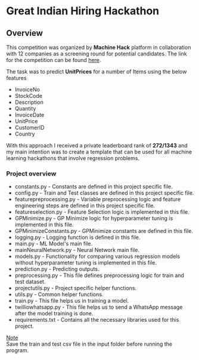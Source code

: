 # Great Indian Hiring Hackathon

## Overview
This competition was organized by <b>Machine Hack</b> platform in collaboration with 12 companies as a screening round for potential candidates. The link for the competition can be found 
[here](https://www.machinehack.com/hackathons/retail_price_prediction_mega_hiring_hackathon/overview).

The task was to predict <b>UnitPrices</b> for a number of Items using the below features
* InvoiceNo
* StockCode
* Description
* Quantity
* InvoiceDate
* UnitPrice
* CustomerID
* Country

With this approach I received a private leaderboard rank of <b>272/1343</b> and my main intention was to create a template that can be used for all machine learning hackathons that involve regression problems.

### Project overview
* constants.py - Constants are defined in this project specific file.
* config.py - Train and Test classes are defined in this project specific file.
* featurepreprocessing.py - Variable preprocessing logic and feature engineering steps are defined in this project specific file.
* featureselection.py - Feature Selection logic is implemented in this file.
* GPMinimize.py - GP Minimize logic for hyperparameter tuning is implemented in this file.
* GPMinimizeConstants.py - GPMinimize constants are defined in this file.
* logging.py - Logging function is defined in this file.
* main.py - ML Model's main file.
* mainNeuralNetwork.py - Neural Network main file.
* models.py - Functionality for comparing various regression models without hyperparameter tuning is implemented in this file.
* prediction.py - Predicting outputs.
* preprocessing.py - This file defines preprocessing logic for train and test dataset.
* projectutils.py - Project specific helper functions.
* utils.py - Common helper functions.
* train.py - This file helps us in training a model.
* twilliowhatsapp.py - This file helps us to send a WhatsApp message after the model training is done.
* requirements.txt - Contains all the necessary libraries used for this project.

<ins>Note</ins><br />
Save the train and test csv file in the input folder before running the program.
